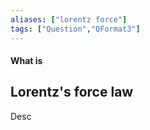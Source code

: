 ```yaml
---
aliases: ["lorentz force"]
tags: ["Question","QFormat3"]
---
```


#### What is
## Lorentz's force law
Desc